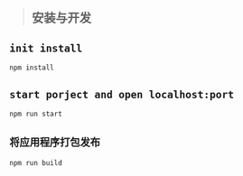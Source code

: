 > ## 安装与开发

## `init install`
    npm install

##  `start porject and open localhost:port`
    npm run start

## `将应用程序打包发布`
    npm run build

